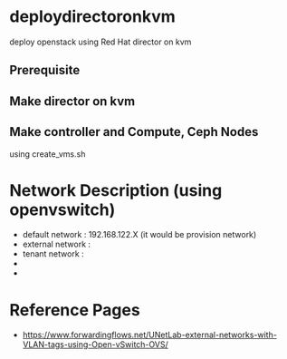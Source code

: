 # deploydirectoronkvm
deploy openstack using Red Hat director on kvm

## Prerequisite

## Make director on kvm 


## Make controller and Compute, Ceph Nodes
using create_vms.sh


# Network Description (using openvswitch)

- default network : 192.168.122.X
  (it would be provision network)
- external network : 
- tenant network : 
- 
- 

# Reference Pages
- https://www.forwardingflows.net/UNetLab-external-networks-with-VLAN-tags-using-Open-vSwitch-OVS/
